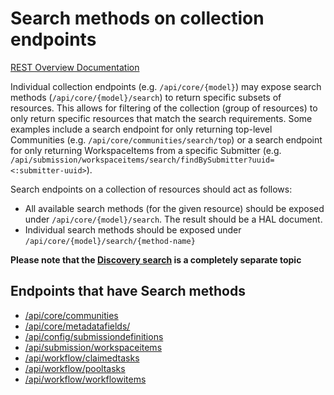 # Search methods on collection endpoints
[REST Overview Documentation](README.md)

Individual collection endpoints (e.g. `/api/core/{model}`) may expose search methods (`/api/core/{model}/search`) to return specific subsets of resources. This allows for filtering of the collection (group of resources) to only return specific resources that match the search requirements. Some examples include a search endpoint for only returning top-level Communities (e.g. `/api/core/communities/search/top`) or a search endpoint for only returning WorkspaceItems from a specific Submitter (e.g. `/api/submission/workspaceitems/search/findBySubmitter?uuid=<:submitter-uuid>`).

Search endpoints on a collection of resources should act as follows:
* All available search methods (for the given resource) should be exposed under `/api/core/{model}/search`. The result should be a HAL document.
* Individual search methods should be exposed under `/api/core/{model}/search/{method-name}`

**Please note that the [Discovery search](search-endpoint.md) is a completely separate topic**

## Endpoints that have Search methods
* [/api/core/communities](communities.md)
* [/api/core/metadatafields/](metadatafields.md)
* [/api/config/submissiondefinitions](submissiondefinitions.md)
* [/api/submission/workspaceitems](workspaceitems.md)
* [/api/workflow/claimedtasks](claimedtasks.md)
* [/api/workflow/pooltasks](pooltasks.md)
* [/api/workflow/workflowitems](workflowitems.md)
